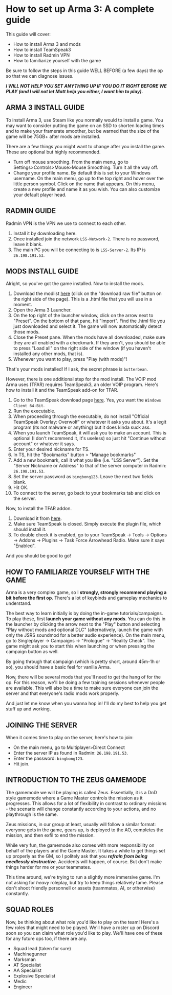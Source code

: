 # How to set up Arma 3: A complete guide

This guide will cover:
- How to install Arma 3 and mods
- How to install TeamSpeak3
- How to install Radmin VPN
- How to familiarize yourself with the game

Be sure to follow the steps in this guide WELL BEFORE (a few days) the op so that we can diagnose issues.

***I WILL NOT HELP YOU SET ANYTHING UP IF YOU DO IT RIGHT BEFORE WE PLAY (and I will not let Matt help you either, I want him to play).***

## ARMA 3 INSTALL GUIDE

To install Arma 3, use Steam like you normally would to install a game. You may want to consider putting the game on an SSD to shorten loading times and to make your framerate smoother, but be warned that the size of the game will be 75GB+ after mods are installed.

There are a few things you might want to change after you install the game. These are optional but highly recommended.
- Turn off mouse smoothing. From the main menu, go to Settings>Controls>Mouse>Mouse Smoothing. Turn it all the way off.
- Change your profile name. By default this is set to your Windows username. On the main menu, go up to the top right and hover over the little person symbol. Click on the name that appears. On this menu, create a new profile and name it as you wish. You can also customize your default player head.

## RADMIN GUIDE

Radmin VPN is the VPN we use to connect to each other.

1. Install it by downloading here.
2. Once installed join the network `LSS-Network-2`. There is no password, leave it blank.
3. The main PC you will be connecting to is `LSS-Server-2`. Its IP is `26.198.191.53`.

## MODS INSTALL GUIDE

Alright, so you've got the game installed. Now to install the mods.

1. Download the modlist [here](https://github.com/resdek-lss/a3-guide/blob/a757080ad5d2a18bef8997db74d2400d455e1d87/Arma%203%20Preset%20LSS%20Modlist.html) (click on the "download raw file" button on the right side of the page). This is a .html file that you will use in a moment.
2. Open the Arma 3 Launcher.
3. On the top right of the launcher window, click on the arrow next to "Preset". On the bottom of that pane, hit "Import". Find the .html file you just downloaded and select it. The game will now automatically detect those mods.
4. Close the Preset pane. When the mods have all downloaded, make sure they are all enabled with a checkmark. If they aren't, you should be able to press "Load all" on the right side of the window (if you haven't installed any other mods, that is).
5. Whenever you want to play, press "Play (with mods)"!

That's your mods installed! If I ask, the secret phrase is `butterbean`.

However, there is one additional step for the mod install. The VOIP mod Arma uses (TFAR) requires TeamSpeak3, an older VOIP program. Here's how to install it and the TeamSpeak add-on for TFAR.

1. Go to the TeamSpeak download page [here](https://www.teamspeak.com/en/downloads/#ts3client). Yes, you want the `Windows Client 64-Bit`.
2. Run the executable.
3. When proceeding through the executable, do not install "Official TeamSpeak Overlay: Overwolf" or whatever it asks you about. It's a legit program (its not malware or anything) but it does kinda suck ass.
4. When you launch TeamSpeak, it will ask you to make an account. This is optional (I don't recommend it, it's useless) so just hit "Continue without account" or whatever it says.
5. Enter your desired nickname for TS.
6. In TS, hit the "Bookmarks" button > "Manage bookmarks"
7. Add a new bookmark, call it what you like (i.e. "LSS Server"). Set the "Server Nickname or Address" to that of the server computer in Radmin: `26.198.191.53`.
8. Set the server password as `bingbong123`. Leave the next two fields blank.
9. Hit OK.
10. To connect to the server, go back to your bookmarks tab and click on the server.

Now, to install the TFAR addon.
1. Download it from [here](https://drive.google.com/file/d/1Q2VW-lWx-FFAugDFIRjB50OrA42r2q1a/view?usp=sharing).
2. Make sure TeamSpeak is closed. Simply execute the plugin file, which should install it.
3. To double check it is enabled, go to your TeamSpeak -> Tools -> Options -> Addons -> Plugins -> Task Force Arrowhead Radio. Make sure it says "Enabled".

And you should be good to go!

## HOW TO FAMILIARIZE YOURSELF WITH THE GAME

Arma is a very complex game, so I **strongly, strongly recommend playing a bit before the first op**. There's a lot of keybinds and gameplay mechanics to understand.

The best way to learn initially is by doing the in-game tutorials/campaigns. To play these, first **launch your game without any mods**. You can do this in the launcher by clicking the arrow next to the "Play" button and selecting "Play without mods and optional DLC" (alternatively, launch the game with only the JSRS soundmod for a better audio experience). On the main menu, go to Singleplayer -> Campaigns -> "Prologue" -> "Reality Check". The game might ask you to start this when launching or when pressing the campaign button as well.

By going through that campaign (which is pretty short, around 45m-1h or so), you should have a basic feel for vanilla Arma.

Now, there will be several mods that you'll need to get the hang of for the op. For this reason, we'll be doing a few training sessions whenever people are available. This will also be a time to make sure everyone can join the server and that everyone's radio mods work properly.

And just let me know when you wanna hop in! I'll do my best to help you get stuff up and working.

## JOINING THE SERVER

When it comes time to play on the server, here's how to join:

- On the main menu, go to Multiplayer>Direct Connect
- Enter the server IP as found in Radmin: `26.198.191.53`.
- Enter the password: `bingbong123`.
- Hit join.

## INTRODUCTION TO THE ZEUS GAMEMODE

The gamemode we will be playing is called Zeus. Essentially, it is a DnD style gamemode where a Game Master controls the mission as it progresses. This allows for a lot of flexibility in contrast to ordinary missions - the scenario will change constantly according to your actions, and no playthrough is the same.

Zeus missions, in our group at least, usually will follow a similar format: everyone gets in the game, gears up, is deployed to the AO, completes the mission, and then exfil to end the mission.

While very fun, the gamemode also comes with more responsibility on behalf of the players and the Game Master. It takes a while to get things set up properly as the GM, so I politely ask that you ***refrain from being needlessly destructive***. Accidents will happen, of course. But don't make things harder for me or your teammates.

This time around, we're trying to run a slightly more immersive game. I'm not asking for *heavy* roleplay, but try to keep things relatively tame. Please don't shoot friendly personnell or assets (teammates, AI, or otherwise) constantly.

## SQUAD ROLES

Now, be thinking about what role you'd like to play on the team! Here's a few roles that might need to be played. We'll have a roster up on Discord soon so you can claim what role you'd like to play. We'll have one of these for any future ops too, if there are any.

- Squad lead (taken for sure)
- Machinegunner
- Marksman
- AT Specialist
- AA Specialist
- Explosive Specialist
- Medic
- Engineer
